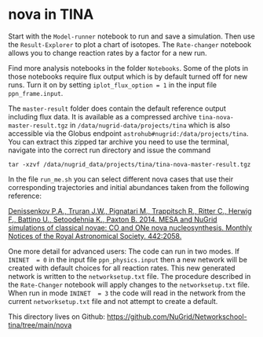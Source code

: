 # nova in TINA

Start with the `Model-runner` notebook to run and save a simulation. Then use the `Result-Explorer` to plot a chart of isotopes. The `Rate-changer` notebook allows you to change reaction rates by a factor for a new run.

Find more analysis notebooks in the folder `Notebooks`. Some of the
plots in those notebooks require flux output which is by default turned off for new
runs. Turn it on by setting `iplot_flux_option = 1` in the input file
`ppn_frame.input`. 

The `master-result` folder does contain the default reference output including flux data. It is available as a compressed archive `tina-nova-master-result.tgz` in `/data/nugrid-data/projects/tina` which is also accessible via the Globus endpoint `astrohub#nugrid:/data/projects/tina`. You can extract this zipped tar archive you need to use the terminal, navigate into the correct run directory and issue the command
```Shell
tar -xzvf /data/nugrid_data/projects/tina/tina-nova-master-result.tgz 
```



In the file `run_me.sh` you can select different nova cases that use their corresponding trajectories and initial abundances taken from the following reference:

[Denissenkov P.A., Truran J.W., Pignatari M., Trappitsch R., Ritter C., Herwig F., Battino U., Setoodehnia K., Paxton B. 2014. MESA and NuGrid simulations of classical novae: CO and ONe nova nucleosynthesis. Monthly Notices of the Royal Astronomical Society. 442:2058.](https://ui.adsabs.harvard.edu/abs/2014MNRAS.442.2058D/abstract)

 One more detail for advanced users: The code can run in two modes. If `ININET  = 0` in the input file `ppn_physics.input` then a new network will be created with default choices for all reaction rates. This new generated network is written to the `networksetup.txt` file. The procedure described in the `Rate-Changer` notebook will apply changes to the `networksetup.txt` file. When run in mode `ININET  = 3` the code will read in the network from the current `networksetup.txt` file and not attempt to create a default. 
 
 This directory lives on Github: https://github.com/NuGrid/Networkschool-tina/tree/main/nova
